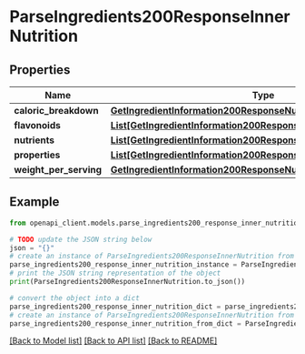 # ParseIngredients200ResponseInnerNutrition


## Properties

Name | Type | Description | Notes
------------ | ------------- | ------------- | -------------
**caloric_breakdown** | [**GetIngredientInformation200ResponseNutritionCaloricBreakdown**](GetIngredientInformation200ResponseNutritionCaloricBreakdown.md) |  | 
**flavonoids** | [**List[GetIngredientInformation200ResponseNutritionPropertiesInner]**](GetIngredientInformation200ResponseNutritionPropertiesInner.md) |  | 
**nutrients** | [**List[GetIngredientInformation200ResponseNutritionNutrientsInner]**](GetIngredientInformation200ResponseNutritionNutrientsInner.md) |  | 
**properties** | [**List[GetIngredientInformation200ResponseNutritionPropertiesInner]**](GetIngredientInformation200ResponseNutritionPropertiesInner.md) |  | 
**weight_per_serving** | [**GetIngredientInformation200ResponseNutritionWeightPerServing**](GetIngredientInformation200ResponseNutritionWeightPerServing.md) |  | 

## Example

```python
from openapi_client.models.parse_ingredients200_response_inner_nutrition import ParseIngredients200ResponseInnerNutrition

# TODO update the JSON string below
json = "{}"
# create an instance of ParseIngredients200ResponseInnerNutrition from a JSON string
parse_ingredients200_response_inner_nutrition_instance = ParseIngredients200ResponseInnerNutrition.from_json(json)
# print the JSON string representation of the object
print(ParseIngredients200ResponseInnerNutrition.to_json())

# convert the object into a dict
parse_ingredients200_response_inner_nutrition_dict = parse_ingredients200_response_inner_nutrition_instance.to_dict()
# create an instance of ParseIngredients200ResponseInnerNutrition from a dict
parse_ingredients200_response_inner_nutrition_from_dict = ParseIngredients200ResponseInnerNutrition.from_dict(parse_ingredients200_response_inner_nutrition_dict)
```
[[Back to Model list]](../README.md#documentation-for-models) [[Back to API list]](../README.md#documentation-for-api-endpoints) [[Back to README]](../README.md)


